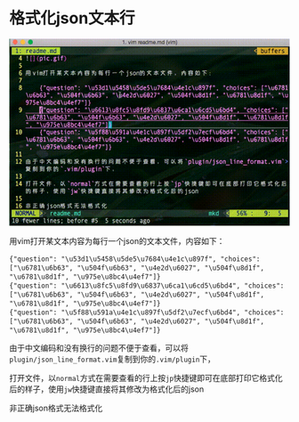 格式化json文本行
================

![](pic.gif)

用vim打开某文本内容为每行一个json的文本文件，内容如下：

    {"question": "\u53d1\u5458\u5de5\u7684\u4e1c\u897f", "choices": ["\u6781\u6b63", "\u504f\u6b63", "\u4e2d\u6027", "\u504f\u8d1f", "\u6781\u8d1f", "\u975e\u8bc4\u4ef7"]}
    {"question": "\u6613\u8fc5\u8fd9\u6837\u6ca1\u6cd5\u6bd4", "choices": ["\u6781\u6b63", "\u504f\u6b63", "\u4e2d\u6027", "\u504f\u8d1f", "\u6781\u8d1f", "\u975e\u8bc4\u4ef7"]}
    {"question": "\u5f88\u591a\u4e1c\u897f\u5df2\u7ecf\u6bd4", "choices": ["\u6781\u6b63", "\u504f\u6b63", "\u4e2d\u6027", "\u504f\u8d1f", "\u6781\u8d1f", "\u975e\u8bc4\u4ef7"]}

由于中文编码和没有换行的问题不便于查看，可以将`plugin/json_line_format.vim`复制到你的`.vim/plugin`下，

打开文件，以`normal`方式在需要查看的行上按`jp`快捷键即可在底部打印它格式化后的样子，使用`jw`快捷键直接将其修改为格式化后的json

非正确json格式无法格式化

